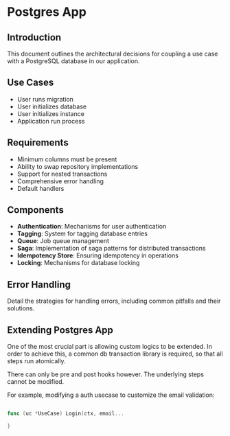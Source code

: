 # Postgres App

## Introduction
This document outlines the architectural decisions for coupling a use case with a PostgreSQL database in our application.

## Use Cases
- User runs migration
- User initializes database
- User initializes instance
- Application run process

## Requirements
- Minimum columns must be present
- Ability to swap repository implementations
- Support for nested transactions
- Comprehensive error handling
- Default handlers

## Components
- **Authentication**: Mechanisms for user authentication
- **Tagging**: System for tagging database entries
- **Queue**: Job queue management
- **Saga**: Implementation of saga patterns for distributed transactions
- **Idempotency Store**: Ensuring idempotency in operations
- **Locking**: Mechanisms for database locking

## Error Handling
Detail the strategies for handling errors, including common pitfalls and their solutions.

## Extending Postgres App

One of the most crucial part is allowing custom logics to be extended. In order to achieve this, a common db transaction library is required, so that all steps run atomically.

There can only be pre and post hooks however. The underlying steps cannot be modified.

For example, modifying a auth usecase to customize the email validation:


```go

func (uc *UseCase) Login(ctx, email...

}
```

